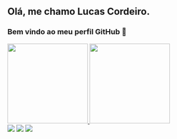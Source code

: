 ## Olá, me chamo Lucas Cordeiro.
### Bem vindo ao meu perfil GitHub 👋

<div>
<a href="https://github.com/lucasdepaulasp">
<img height="180em" src="https://github-readme-stats.vercel.app/api/top-langs/?username=lucasdepaulasp&layout=compact&langs_count=7&theme=dracula"/>
<img height="180em" src="https://github-readme-stats.vercel.app/api?username=lucasdepaulasp&show_icons=true&theme=dracula&include_all_commits=true&count_private=false"/>
</div>

<div>
<a href="https://instagram.com/lucascordeirosp" target="_blank"><img src="https://img.shields.io/badge/-Instagram-%23E4405F?style=for-the-badge&logo=instagram&logoColor=white" target="_blank"></a>
<a href = "mailto:lucasdepaulasp@gmail.com"><img src="https://img.shields.io/badge/Gmail-D14836?style=for-the-badge&logo=gmail&logoColor=white" target="_blank"></a>
<a href="https://www.linkedin.com/in/lucas-cordeiro-de-paula-aa459a1b5" target="_blank"><img src="https://img.shields.io/badge/-LinkedIn-%230077B5?style=for-the-badge&logo=linkedin&logoColor=white" target="_blank"></a>   
</div>

